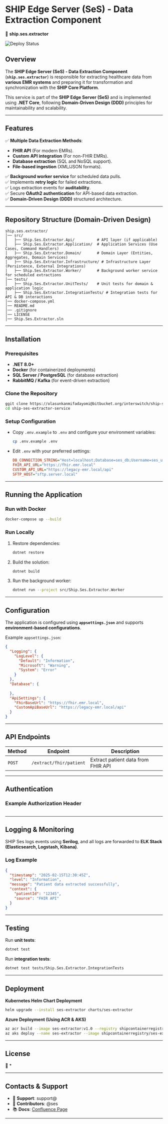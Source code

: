 # SHIP Edge Server (SeS) - Data Extraction Component
🚀 **ship.ses.extractor**  

![Deploy Status](https://olasunkanmifadayomi@bitbucket.org/interswitch/ship-ses-extractor-service/actions/workflows/deployuat.yml/badge.svg)

## Overview
The **SHIP Edge Server (SeS) - Data Extraction Component** (**`ship.ses.extractor`**) is responsible for extracting healthcare data from **various EMR systems** and preparing it for transformation and synchronization with the **SHIP Core Platform**.

This service is part of the **SHIP Edge Server (SeS)** and is implemented using **.NET Core**, following **Domain-Driven Design (DDD)** principles for maintainability and scalability.

---

## Features
✅ **Multiple Data Extraction Methods**:
- **FHIR API** (For modern EMRs).
- **Custom API integration** (For non-FHIR EMRs).
- **Database extraction** (SQL and NoSQL support).
- **File-based ingestion** (XML/JSON formats).

✅ **Background worker service** for scheduled data pulls.  
✅ Implements **retry logic** for failed extractions.  
✅ Logs extraction events for **auditability**.  
✅ Secure **OAuth2 authentication** for API-based data extraction.  
✅ **Domain-Driven Design (DDD)** structured architecture.  

---

## Repository Structure (Domain-Driven Design)
```
ship.ses.extractor/
│── src/
│   ├── Ship.Ses.Extractor.Api/          # API layer (if applicable)
│   ├── Ship.Ses.Extractor.Application/  # Application Services (Use Cases, Command Handlers)
│   ├── Ship.Ses.Extractor.Domain/       # Domain Layer (Entities, Aggregates, Domain Services)
│   ├── Ship.Ses.Extractor.Infrastructure/ # Infrastructure Layer (Persistence, External Integrations)
│   ├── Ship.Ses.Extractor.Worker/       # Background worker service for scheduled extractions
│── tests/
│   ├── Ship.Ses.Extractor.UnitTests/    # Unit tests for domain & application logic
│   ├── Ship.Ses.Extractor.IntegrationTests/ # Integration tests for API & DB interactions
│── docker-compose.yml
│── README.md
│── .gitignore
│── LICENSE
│── Ship.Ses.Extractor.sln
```

---

## Installation
### **Prerequisites**
- **.NET 8.0+**
- **Docker** (for containerized deployments)
- **SQL Server / PostgreSQL** (for database extraction)
- **RabbitMQ / Kafka** (for event-driven extraction)

### **Clone the Repository**
```sh
ggit clone https://olasunkanmifadayomi@bitbucket.org/interswitch/ship-ses-extractor-service.git
cd ship-ses-extractor-service
```

### **Setup Configuration**
- Copy `.env.example` to `.env` and configure your environment variables:
  ```sh
  cp .env.example .env
  ```

- Edit `.env` with your preferred settings:
  ```ini
  DB_CONNECTION_STRING="Host=localhost;Database=ses_db;Username=ses_user;Password=your_password"
  FHIR_API_URL="https://fhir.emr.local"
  CUSTOM_API_URL="https://legacy-emr.local/api"
  SFTP_HOST="sftp.server.local"
  ```

---

## Running the Application
### **Run with Docker**
```sh
docker-compose up --build
```

### **Run Locally**
1. Restore dependencies:
   ```sh
   dotnet restore
   ```
2. Build the solution:
   ```sh
   dotnet build
   ```
3. Run the background worker:
   ```sh
   dotnet run --project src/Ship.Ses.Extractor.Worker
   ```

---

## Configuration
The application is configured using **`appsettings.json`** and supports **environment-based configurations**.

Example `appsettings.json`:
```json
{
  "Logging": {
    "LogLevel": {
      "Default": "Information",
      "Microsoft": "Warning",
      "System": "Error"
    }
  },
  "Database": {
    
  },
  "ApiSettings": {
    "FhirBaseUrl": "https://fhir.emr.local",
    "CustomApiBaseUrl": "https://legacy-emr.local/api"
  }
}
```

---

## API Endpoints
| **Method** | **Endpoint** | **Description** |
|-----------|-------------|-----------------|
| `POST` | `/extract/fhir/patient` | Extract patient data from FHIR API |


---

## Authentication

### **Example Authorization Header**
```http

```

---

## Logging & Monitoring
SHIP Ses logs events using **Serilog**, and all logs are forwarded to **ELK Stack (Elasticsearch, Logstash, Kibana)**.

### **Log Example**
```json
{
  "timestamp": "2025-02-15T12:30:45Z",
  "level": "Information",
  "message": "Patient data extracted successfully",
  "context": {
    "patientId": "12345",
    "source": "FHIR API"
  }
}
```

---

## Testing
Run **unit tests**:
```sh
dotnet test
```
Run **integration tests**:
```sh
dotnet test tests/Ship.Ses.Extractor.IntegrationTests
```

---

## Deployment
**Kubernetes Helm Chart Deployment**
```sh
helm upgrade --install ses-extractor charts/ses-extractor
```

**Azure Deployment (Using ACR & AKS)**
```sh
az acr build --image ses-extractor:v1.0 --registry shipcontainerregistry .
az aks deploy --name ses-extractor --image shipcontainerregistry/ses-extractor:v1.0
```

---

## License
📜 *

---

## Contacts & Support
- 📧 **Support**: support@
- 🚀 **Contributors**: @ses  
- 📚 **Docs**: [Confluence Page](https://confluence.ses.io/docs)

---
